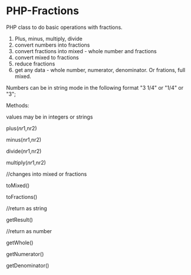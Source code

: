 # PHP-Fractions
PHP class to do basic operations with fractions.

1) Plus, minus, multiply, divide
2) convert numbers into fractions
3) convert fractions into mixed - whole number and fractions
4) convert mixed to fractions
5) reduce fractions
6) get any data - whole number, numerator, denominator. Or frations, full mixed.


Numbers can be in string mode in the following format
"3 1/4" or "1/4" or "3";

Methods:

values may be in integers or strings

plus($nr1,$nr2)

minus($nr1,$nr2)

divide($nr1,$nr2)

multiply($nr1,$nr2)



//changes into mixed or fractions

toMixed()

toFractions()



//return as string

getResult() 



//return as number

getWhole()

getNumerator()

getDenominator()
